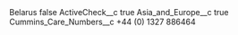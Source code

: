 <?xml version="1.0" encoding="UTF-8"?>
<CustomMetadata xmlns="http://soap.sforce.com/2006/04/metadata" xmlns:xsi="http://www.w3.org/2001/XMLSchema-instance" xmlns:xsd="http://www.w3.org/2001/XMLSchema">
    <label>Belarus</label>
    <protected>false</protected>
    <values>
        <field>ActiveCheck__c</field>
        <value xsi:type="xsd:boolean">true</value>
    </values>
    <values>
        <field>Asia_and_Europe__c</field>
        <value xsi:type="xsd:boolean">true</value>
    </values>
    <values>
        <field>Cummins_Care_Numbers__c</field>
        <value xsi:type="xsd:string">+44 (0) 1327 886464</value>
    </values>
</CustomMetadata>
